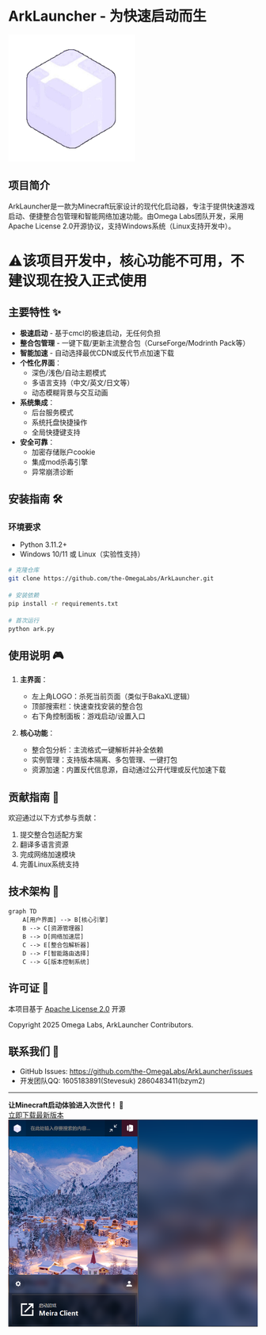 # ArkLauncher - 为快速启动而生

![ArkLauncher Logo](src/icon/main.png)

## 项目简介
ArkLauncher是一款为Minecraft玩家设计的现代化启动器，专注于提供快速游戏启动、便捷整合包管理和智能网络加速功能。由Omega Labs团队开发，采用Apache License 2.0开源协议，支持Windows系统（Linux支持开发中）。

# ⚠️该项目开发中，核心功能不可用，不建议现在投入正式使用

## 主要特性 ✨
- **极速启动** - 基于cmcl的极速启动，无任何负担
- **整合包管理** - 一键下载/更新主流整合包（CurseForge/Modrinth Pack等）
- **智能加速** - 自动选择最优CDN或反代节点加速下载
- **个性化界面**：
  - 深色/浅色/自动主题模式
  - 多语言支持（中文/英文/日文等）
  - 动态模糊背景与交互动画
- **系统集成**：
  - 后台服务模式
  - 系统托盘快捷操作
  - 全局快捷键支持
- **安全可靠**：
  - 加密存储账户cookie
  - 集成mod杀毒引擎
  - 异常崩溃诊断

## 安装指南 🛠️
### 环境要求
- Python 3.11.2+
- Windows 10/11 或 Linux（实验性支持）

```bash
# 克隆仓库
git clone https://github.com/the-OmegaLabs/ArkLauncher.git

# 安装依赖
pip install -r requirements.txt

# 首次运行
python ark.py
```

## 使用说明 🎮
1. **主界面**：
   - 左上角LOGO：杀死当前页面（类似于BakaXL逻辑）
   - 顶部搜索栏：快速查找安装的整合包
   - 右下角控制面板：游戏启动/设置入口

2. **核心功能**：
   - 整合包分析：主流格式一键解析并补全依赖
   - 实例管理：支持版本隔离、多包管理、一键打包
   - 资源加速：内置反代信息源，自动通过公开代理或反代加速下载


## 贡献指南 🤝
欢迎通过以下方式参与贡献：
1. 提交整合包适配方案
2. 翻译多语言资源
3. 完成网络加速模块
4. 完善Linux系统支持


## 技术架构 🧠
```mermaid
graph TD
    A[用户界面] --> B[核心引擎]
    B --> C[资源管理器]
    B --> D[网络加速层]
    C --> E[整合包解析器]
    D --> F[智能路由选择]
    C --> G[版本控制系统]
```

## 许可证 📜
本项目基于 [Apache License 2.0](https://www.apache.org/licenses/LICENSE-2.0.html) 开源

Copyright 2025 Omega Labs, ArkLauncher Contributors.

## 联系我们 📮
- GitHub Issues: https://github.com/the-OmegaLabs/ArkLauncher/issues
- 开发团队QQ: 1605183891(Stevesuk) 2860483411(bzym2)

---

**让Minecraft启动体验进入次世代！** 🚀  
[立即下载最新版本](https://github.com/the-OmegaLabs/ArkLauncher/releases)  
![演示截图](preview/preview-cn-dark.png)

